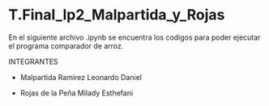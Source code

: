 # T.Final_lp2_Malpartida_y_Rojas
En el siguiente archivo .ipynb se encuentra los codigos para poder ejecutar el programa comparador de arroz.

INTEGRANTES

- Malpartida Ramirez Leonardo Daniel

- Rojas de la Peña Milady Esthefani
